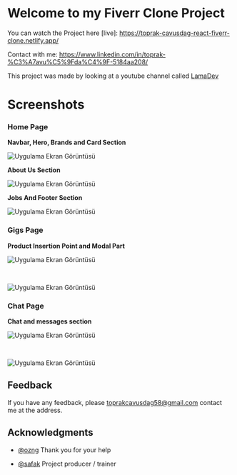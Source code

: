
# Welcome to my Fiverr Clone Project

You can watch the Project here [live]: https://toprak-cavusdag-react-fiverr-clone.netlify.app/

Contact with me: https://www.linkedin.com/in/toprak-%C3%A7avu%C5%9Fda%C4%9F-5184aa208/


This project was made by looking at a youtube channel called [LamaDev](https://www.youtube.com/c/LamaDev)




# Screenshots


### Home Page

**Navbar, Hero, Brands and Card Section**

![Uygulama Ekran Görüntüsü](https://i.hizliresim.com/fyfn6et.png)

**About Us Section**

![Uygulama Ekran Görüntüsü](https://i.hizliresim.com/4gis60g.png)

**Jobs And Footer Section**

![Uygulama Ekran Görüntüsü](https://i.hizliresim.com/teaz2hi.png)

### Gigs Page

**Product Insertion Point and Modal Part**

![Uygulama Ekran Görüntüsü](https://i.hizliresim.com/sqtxcj6.png)

 &nbsp;
 &nbsp;

![Uygulama Ekran Görüntüsü](https://i.hizliresim.com/5x0espg.png)



### Chat Page

**Chat and messages section**

![Uygulama Ekran Görüntüsü](https://i.hizliresim.com/c8pas00.png)

 &nbsp;
 &nbsp;

![Uygulama Ekran Görüntüsü](https://i.hizliresim.com/9z5gduj.png)
## Feedback

If you have any feedback, please toprakcavusdag58@gmail.com contact me at the address.


  
##  Acknowledgments

- [@ozng](htthttps://github.com/ozng) Thank you for your help

- [@safak](https://github.com/safak) Project producer / trainer
